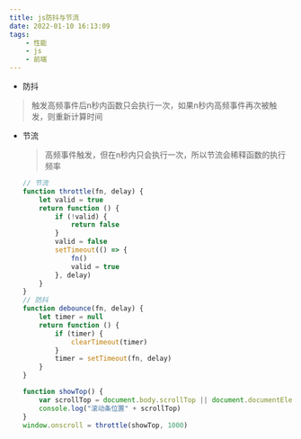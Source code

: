 ```yaml
---
title: js防抖与节流
date: 2022-01-10 16:13:09
tags:
    - 性能
    - js
    - 前端
---
```

- 防抖
<!--more-->
  > 触发高频事件后n秒内函数只会执行一次，如果n秒内高频事件再次被触发，则重新计算时间

- 节流

  > 高频事件触发，但在n秒内只会执行一次，所以节流会稀释函数的执行频率

  ```js
  // 节流
  function throttle(fn, delay) {
      let valid = true
      return function () {
          if (!valid) {
              return false
          }
          valid = false
          setTimeout(() => {
              fn()
              valid = true
          }, delay)
      }
  }
  // 防抖
  function debounce(fn, delay) {
      let timer = null
      return function () {
          if (timer) {
              clearTimeout(timer)
          }
          timer = setTimeout(fn, delay)
      }
  }
  
  function showTop() {
      var scrollTop = document.body.scrollTop || document.documentElement.scrollTop
      console.log("滚动条位置" + scrollTop)
  }
  window.onscroll = throttle(showTop, 1000)
  ```

